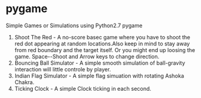 # pygame

Simple Games or Simulations using Python2.7 pygame
1. Shoot The Red - A no-score basec game where you have to shoot the red dot appearing at random locations.Also keep in mind to stay away from red boundary and the target itself. Or you might end up loosing the game. Space--Shoot and Arrow keys to change direction.
2. Bouncing Ball Simulator - A simple smooth simulation of ball-gravity interaction will little controle by player.
3. Indian Flag Simulator - A simple flag simuation with rotating Ashoka Chakra.
4. Ticking Clock - A simple Clock ticking in each second.
